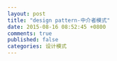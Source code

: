 ```yaml
---
layout: post
title: "design pattern-中介者模式"
date: 2015-08-16 08:52:45 +0800
comments: true
published: false
categories: 设计模式
---
```

